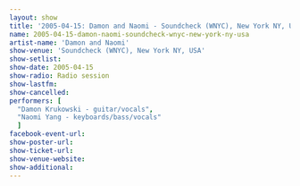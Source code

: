 ```yaml
---
layout: show
title: '2005-04-15: Damon and Naomi - Soundcheck (WNYC), New York NY, USA'
name: 2005-04-15-damon-naomi-soundcheck-wnyc-new-york-ny-usa
artist-name: 'Damon and Naomi'
show-venue: 'Soundcheck (WNYC), New York NY, USA'
show-setlist: 
show-date: 2005-04-15
show-radio: Radio session
show-lastfm: 
show-cancelled: 
performers: [
  "Damon Krukowski - guitar/vocals",
  "Naomi Yang - keyboards/bass/vocals"
  ]
facebook-event-url: 
show-poster-url: 
show-ticket-url: 
show-venue-website: 
show-additional: 
---
```


